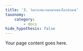 ```yaml
---
title: '3. วิเคราะห์ความหมายของไตรลักษณ์'
taxonomy:
    category:
        - docs
hide_hypothesis: false
---
```


Your page content goes here.